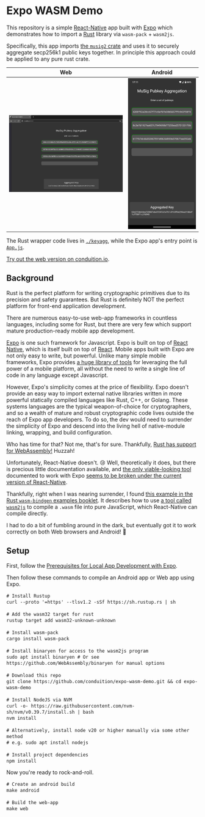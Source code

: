 # Expo WASM Demo

This repository is a simple [React-Native](https://reactnative.dev) app built with [Expo](https://expo.dev) which demonstrates how to import a [Rust](https://www.rust-lang.org) library via `wasm-pack` + `wasm2js`.

Specifically, this app imports [the `musig2` crate](https://github.com/conduition/musig2) and uses it to securely aggregate secp256k1 public keys together. In principle this approach could be applied to any pure rust crate.

|            Web            |            Android            |
|:-------------------------:|:-----------------------------:|
| <img src="./img/web.png"> | <img width="512" src="./img/android.png"> |

The Rust wrapper code lives in [`./keyagg`](./keyagg), while the Expo app's entry point is [`App.js`](./App.js).

[Try out the web version on conduition.io](https://conduition.io/apps/expo-wasm-demo/).

## Background

Rust is the perfect platform for writing cryptographic primitives due to its precision and safety guarantees. But Rust is definitely NOT the perfect platform for front-end application development.

There are numerous easy-to-use web-app frameworks in countless languages, including some for Rust, but there are very few which support mature production-ready mobile app development.

[Expo](https://expo.dev) is one such framework for Javascript. Expo is built on top of [React Native](https://reactnative.dev/), which is itself built on top of [React](https://react.dev/). Mobile apps built with Expo are not only easy to write, but powerful. Unlike many simple mobile frameworks, Expo provides [a huge library of tools](https://docs.expo.dev/versions/latest/) for leveraging the full power of a mobile platform, all without the need to write a single line of code in any language except Javascript.

However, Expo's simplicity comes at the price of flexibility. Expo doesn't provide an easy way to import external native libraries written in more powerful statically compiled languages like Rust, C++, or Golang. These systems languages are the typical weapon-of-choice for cryptographers, and so a wealth of mature and robust cryptographic code lives outside the reach of Expo app developers. To do so, the dev would need to surrender the simplicity of Expo and descend into the living hell of native-module linking, wrapping, and build configuration.

Who has time for that? Not me, that's for sure. Thankfully, [Rust has support for WebAssembly!](https://rustwasm.github.io/) Huzzah!

Unfortunately, React-Native doesn't. :cry: Well, theoretically it does, but there is precious little documentation available, and [the only viable-looking tool](https://github.com/cawfree/react-native-webassembly) documented to work with Expo [seems to be broken under the current version of React-Native](https://github.com/cawfree/react-native-webassembly/issues/26).

Thankfully, right when I was nearing surrender, I found [this example in the Rust `wasm-bindgen` examples booklet](https://rustwasm.github.io/wasm-bindgen/examples/wasm2js.html). It describes how to use [a tool called `wasm2js`](https://github.com/WebAssembly/binaryen) to compile a `.wasm` file into pure JavaScript, which React-Native can compile directly.

I had to do a bit of fumbling around in the dark, but eventually got it to work correctly on both Web browsers and Android! :tada:


## Setup

First, follow the [Prerequisites for Local App Development with Expo](https://docs.expo.dev/guides/local-app-development/).

Then follow these commands to compile an Android app or Web app using Expo.

```
# Install Rustup
curl --proto '=https' --tlsv1.2 -sSf https://sh.rustup.rs | sh

# Add the wasm32 target for rust
rustup target add wasm32-unknown-unknown

# Install wasm-pack
cargo install wasm-pack

# Install binaryen for access to the wasm2js program
sudo apt install binaryen # Or see https://github.com/WebAssembly/binaryen for manual options

# Download this repo
git clone https://github.com/conduition/expo-wasm-demo.git && cd expo-wasm-demo

# Install NodeJS via NVM
curl -o- https://raw.githubusercontent.com/nvm-sh/nvm/v0.39.7/install.sh | bash
nvm install

# Alternatively, install node v20 or higher manually via some other method
# e.g. sudo apt install nodejs

# Install project dependencies
npm install
```

Now you're ready to rock-and-roll.

```
# Create an android build
make android

# Build the web-app
make web
```
